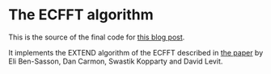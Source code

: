 # The ECFFT algorithm

This is the source of the final code for [this blog post](https://solvable.group/posts/ecfft/).

It implements the EXTEND algorithm of the ECFFT described in [the paper](https://arxiv.org/abs/2107.08473) by Eli Ben-Sasson, Dan Carmon, Swastik Kopparty and David Levit.
